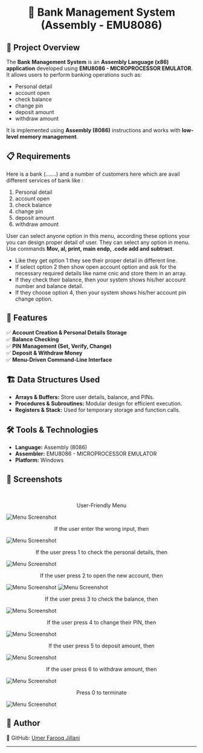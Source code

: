 # <p align="center">📌 Bank Management System (Assembly - EMU8086)</p>

## 📖 Project Overview  
The **Bank Management System** is an **Assembly Language (x86) application** developed using **EMU8086 - MICROPROCESSOR EMULATOR**. It allows users to perform banking operations such as:
- Personal detail
- account open
- check balance
- change pin
- deposit amount 
- withdraw amount

It is implemented using **Assembly (8086)** instructions and works with **low-level memory management**.

## 📋 Requirements
Here is a bank (…….) and a number of customers here which are avail different 
services of bank like :
1. Personal detail
2. account open
3. check balance
4. change pin
5. deposit amount 
6. withdraw amount

User can select anyone option in this menu, according these options your you can 
design proper detail of user. They can select any option in menu. Use commands 
**Mov, al, print, main endp, .code add and subtract**. 
- Like they get option 1 they see their proper detail in different line.
- If select option 2 then show open account option and ask for the necessary 
required details like name cnic and store them in an array.
- If they check their balance, then your system shows his/her account number 
and balance detail. 
- If they choose option 4, then your system shows his/her account pin change 
option. 

## 🚀 Features  
✅ **Account Creation & Personal Details Storage**  
✅ **Balance Checking**  
✅ **PIN Management (Set, Verify, Change)**  
✅ **Deposit & Withdraw Money**  
✅ **Menu-Driven Command-Line Interface**  


## 🏗️ Data Structures Used  
- **Arrays & Buffers:** Store user details, balance, and PINs.  
- **Procedures & Subroutines:** Modular design for efficient execution.  
- **Registers & Stack:** Used for temporary storage and function calls.  


## 🛠️ Tools & Technologies  
- **Language:** Assembly (8086)  
- **Assembler:** EMU8086 - MICROPROCESSOR EMULATOR  
- **Platform:** Windows  


## 📸 Screenshots
<br>
<p align="center">User-Friendly Menu</p>
<img src="./assets/images/menu.png" alt="Menu Screenshot"><br>

<p align="center">If the user enter the wrong input, then</p>
<img src="./assets/images/wrong input.png" alt="Menu Screenshot"><br>

<p align="center">If the user press 1 to check the personal details, then</p>
<img src="./assets/images/press-1.png" alt="Menu Screenshot"><br>

<p align="center">If the user press 2 to open the new account, then</p>
<img src="./assets/images/press-2(part-1).png" alt="Menu Screenshot"> 
<img src="./assets/images/press-2(part-2).png" alt="Menu Screenshot"><br>

<p align="center">If the user press 3 to check the balance, then</p>
<img src="./assets/images/press-3.png" alt="Menu Screenshot"><br>

<p align="center">If the user press 4 to change their PIN, then</p>
<img src="./assets/images/press-4.png" alt="Menu Screenshot"><br>

<p align="center">If the user press 5 to deposit amount, then</p>
<img src="./assets/images/press-5.png" alt="Menu Screenshot"><br> 

<p align="center">If the user press 6 to withdraw amount, then</p>
<img src="./assets/images/press-6.png" alt="Menu Screenshot"><br>

<p align="center">Press 0 to terminate</p>
<img src="./assets/images/press-0.png" alt="Menu Screenshot"><br>


## 📌 Author
🔗 GitHub: [Umer Farooq Jillani](https://github.com/UmerFarooqJillani)  

---
